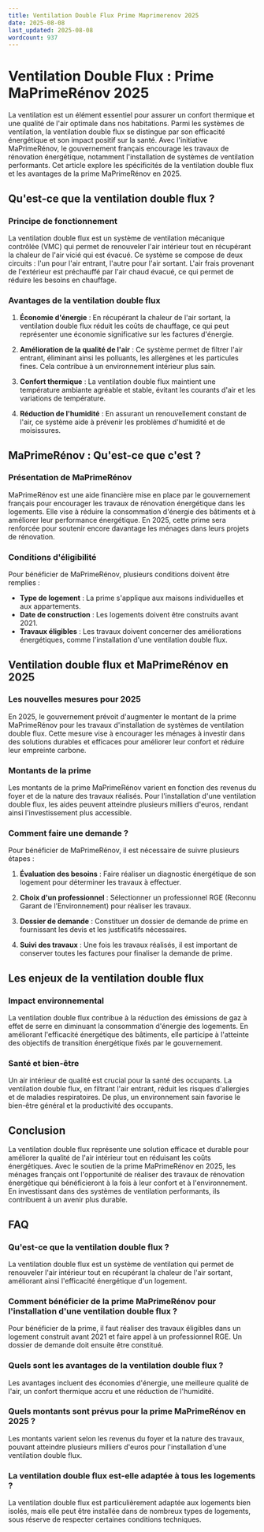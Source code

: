 ```yaml
---
title: Ventilation Double Flux Prime Maprimerenov 2025
date: 2025-08-08
last_updated: 2025-08-08
wordcount: 937
---
```


# Ventilation Double Flux : Prime MaPrimeRénov 2025

La ventilation est un élément essentiel pour assurer un confort thermique et une qualité de l'air optimale dans nos habitations. Parmi les systèmes de ventilation, la ventilation double flux se distingue par son efficacité énergétique et son impact positif sur la santé. Avec l'initiative MaPrimeRénov, le gouvernement français encourage les travaux de rénovation énergétique, notamment l'installation de systèmes de ventilation performants. Cet article explore les spécificités de la ventilation double flux et les avantages de la prime MaPrimeRénov en 2025.

## Qu'est-ce que la ventilation double flux ?

### Principe de fonctionnement

La ventilation double flux est un système de ventilation mécanique contrôlée (VMC) qui permet de renouveler l'air intérieur tout en récupérant la chaleur de l'air vicié qui est évacué. Ce système se compose de deux circuits : l'un pour l'air entrant, l'autre pour l'air sortant. L'air frais provenant de l'extérieur est préchauffé par l'air chaud évacué, ce qui permet de réduire les besoins en chauffage.

### Avantages de la ventilation double flux

1. **Économie d'énergie** : En récupérant la chaleur de l'air sortant, la ventilation double flux réduit les coûts de chauffage, ce qui peut représenter une économie significative sur les factures d'énergie.

2. **Amélioration de la qualité de l'air** : Ce système permet de filtrer l'air entrant, éliminant ainsi les polluants, les allergènes et les particules fines. Cela contribue à un environnement intérieur plus sain.

3. **Confort thermique** : La ventilation double flux maintient une température ambiante agréable et stable, évitant les courants d'air et les variations de température.

4. **Réduction de l'humidité** : En assurant un renouvellement constant de l'air, ce système aide à prévenir les problèmes d'humidité et de moisissures.

## MaPrimeRénov : Qu'est-ce que c'est ?

### Présentation de MaPrimeRénov

MaPrimeRénov est une aide financière mise en place par le gouvernement français pour encourager les travaux de rénovation énergétique dans les logements. Elle vise à réduire la consommation d'énergie des bâtiments et à améliorer leur performance énergétique. En 2025, cette prime sera renforcée pour soutenir encore davantage les ménages dans leurs projets de rénovation.

### Conditions d'éligibilité

Pour bénéficier de MaPrimeRénov, plusieurs conditions doivent être remplies :

- **Type de logement** : La prime s'applique aux maisons individuelles et aux appartements.
- **Date de construction** : Les logements doivent être construits avant 2021.
- **Travaux éligibles** : Les travaux doivent concerner des améliorations énergétiques, comme l'installation d'une ventilation double flux.

## Ventilation double flux et MaPrimeRénov en 2025

### Les nouvelles mesures pour 2025

En 2025, le gouvernement prévoit d'augmenter le montant de la prime MaPrimeRénov pour les travaux d'installation de systèmes de ventilation double flux. Cette mesure vise à encourager les ménages à investir dans des solutions durables et efficaces pour améliorer leur confort et réduire leur empreinte carbone.

### Montants de la prime

Les montants de la prime MaPrimeRénov varient en fonction des revenus du foyer et de la nature des travaux réalisés. Pour l'installation d'une ventilation double flux, les aides peuvent atteindre plusieurs milliers d'euros, rendant ainsi l'investissement plus accessible.

### Comment faire une demande ?

Pour bénéficier de MaPrimeRénov, il est nécessaire de suivre plusieurs étapes :

1. **Évaluation des besoins** : Faire réaliser un diagnostic énergétique de son logement pour déterminer les travaux à effectuer.
   
2. **Choix d'un professionnel** : Sélectionner un professionnel RGE (Reconnu Garant de l’Environnement) pour réaliser les travaux.

3. **Dossier de demande** : Constituer un dossier de demande de prime en fournissant les devis et les justificatifs nécessaires.

4. **Suivi des travaux** : Une fois les travaux réalisés, il est important de conserver toutes les factures pour finaliser la demande de prime.

## Les enjeux de la ventilation double flux

### Impact environnemental

La ventilation double flux contribue à la réduction des émissions de gaz à effet de serre en diminuant la consommation d'énergie des logements. En améliorant l'efficacité énergétique des bâtiments, elle participe à l'atteinte des objectifs de transition énergétique fixés par le gouvernement.

### Santé et bien-être

Un air intérieur de qualité est crucial pour la santé des occupants. La ventilation double flux, en filtrant l'air entrant, réduit les risques d'allergies et de maladies respiratoires. De plus, un environnement sain favorise le bien-être général et la productivité des occupants.

## Conclusion

La ventilation double flux représente une solution efficace et durable pour améliorer la qualité de l'air intérieur tout en réduisant les coûts énergétiques. Avec le soutien de la prime MaPrimeRénov en 2025, les ménages français ont l'opportunité de réaliser des travaux de rénovation énergétique qui bénéficieront à la fois à leur confort et à l'environnement. En investissant dans des systèmes de ventilation performants, ils contribuent à un avenir plus durable.

## FAQ

### Qu'est-ce que la ventilation double flux ?

La ventilation double flux est un système de ventilation qui permet de renouveler l'air intérieur tout en récupérant la chaleur de l'air sortant, améliorant ainsi l'efficacité énergétique d'un logement.

### Comment bénéficier de la prime MaPrimeRénov pour l'installation d'une ventilation double flux ?

Pour bénéficier de la prime, il faut réaliser des travaux éligibles dans un logement construit avant 2021 et faire appel à un professionnel RGE. Un dossier de demande doit ensuite être constitué.

### Quels sont les avantages de la ventilation double flux ?

Les avantages incluent des économies d'énergie, une meilleure qualité de l'air, un confort thermique accru et une réduction de l'humidité.

### Quels montants sont prévus pour la prime MaPrimeRénov en 2025 ?

Les montants varient selon les revenus du foyer et la nature des travaux, pouvant atteindre plusieurs milliers d'euros pour l'installation d'une ventilation double flux.

### La ventilation double flux est-elle adaptée à tous les logements ?

La ventilation double flux est particulièrement adaptée aux logements bien isolés, mais elle peut être installée dans de nombreux types de logements, sous réserve de respecter certaines conditions techniques.